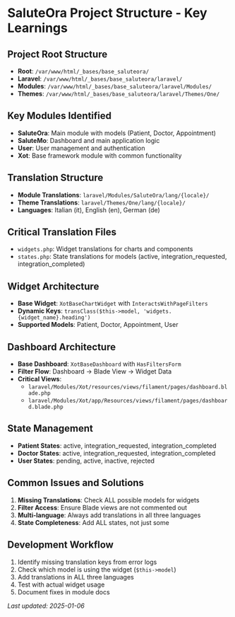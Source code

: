 # SaluteOra Project Structure - Key Learnings

## Project Root Structure
- **Root**: `/var/www/html/_bases/base_saluteora/`
- **Laravel**: `/var/www/html/_bases/base_saluteora/laravel/`
- **Modules**: `/var/www/html/_bases/base_saluteora/laravel/Modules/`
- **Themes**: `/var/www/html/_bases/base_saluteora/laravel/Themes/One/`

## Key Modules Identified
- **SaluteOra**: Main module with models (Patient, Doctor, Appointment)
- **SaluteMo**: Dashboard and main application logic
- **User**: User management and authentication
- **Xot**: Base framework module with common functionality

## Translation Structure
- **Module Translations**: `laravel/Modules/SaluteOra/lang/{locale}/`
- **Theme Translations**: `laravel/Themes/One/lang/{locale}/`
- **Languages**: Italian (it), English (en), German (de)

## Critical Translation Files
- `widgets.php`: Widget translations for charts and components
- `states.php`: State translations for models (active, integration_requested, integration_completed)

## Widget Architecture
- **Base Widget**: `XotBaseChartWidget` with `InteractsWithPageFilters`
- **Dynamic Keys**: `transClass($this->model, 'widgets.{widget_name}.heading')`
- **Supported Models**: Patient, Doctor, Appointment, User

## Dashboard Architecture
- **Base Dashboard**: `XotBaseDashboard` with `HasFiltersForm`
- **Filter Flow**: Dashboard → Blade View → Widget Data
- **Critical Views**: 
  - `laravel/Modules/Xot/resources/views/filament/pages/dashboard.blade.php`
  - `laravel/Modules/Xot/app/Resources/views/filament/pages/dashboard.blade.php`

## State Management
- **Patient States**: active, integration_requested, integration_completed
- **Doctor States**: active, integration_requested, integration_completed
- **User States**: pending, active, inactive, rejected

## Common Issues and Solutions
1. **Missing Translations**: Check ALL possible models for widgets
2. **Filter Access**: Ensure Blade views are not commented out
3. **Multi-language**: Always add translations in all three languages
4. **State Completeness**: Add ALL states, not just some

## Development Workflow
1. Identify missing translation keys from error logs
2. Check which model is using the widget (`$this->model`)
3. Add translations in ALL three languages
4. Test with actual widget usage
5. Document fixes in module docs

*Last updated: 2025-01-06* 